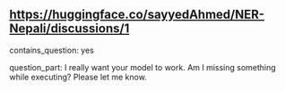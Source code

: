 ## https://huggingface.co/sayyedAhmed/NER-Nepali/discussions/1

contains_question: yes

question_part: I really want your model to work. Am I missing something while executing? Please let me know.